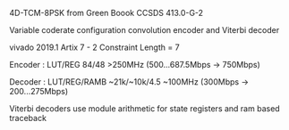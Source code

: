 4D-TCM-8PSK from Green Boook CCSDS 413.0-G-2

Variable coderate configuration convolution encoder and Viterbi decoder 

vivado 2019.1 Artix 7 - 2 Constraint Length = 7

Encoder : LUT/REG 	84/48		>250MHz (500...687.5Mbps -> 750Mbps) 

Decoder : LUT/REG/RAMB 	~21k/~10k/4.5 	~100MHz (300Mbps -> 200...275Mbps) 


Viterbi decoders use module arithmetic for state registers and ram based traceback 

